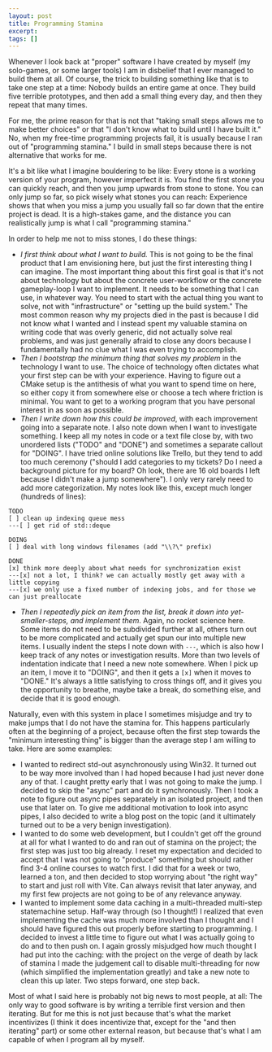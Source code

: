 ```yaml
---
layout: post
title: Programming Stamina
excerpt:
tags: []
---
```


Whenever I look back at "proper" software I have created by myself (my solo-games, or some larger tools) I am in disbelief that I ever managed to build them at all. Of course, the trick to building something like that is to take one step at a time: Nobody builds an entire game at once. They build five terrible prototypes, and then add a small thing every day, and then they repeat that many times.

For me, the prime reason for that is not that "taking small steps allows me to make better choices" or that "I don't know what to build until I have built it." No, when my free-time programming projects fail, it is usually because I ran out of "programming stamina." I build in small steps because there is not alternative that works for me.

It's a bit like what I imagine bouldering to be like: Every stone is a working version of your program, however imperfect it is. You find the first stone you can quickly reach, and then you jump upwards from stone to stone. You can only jump so far, so pick wisely what stones you can reach: Experience shows that when you miss a jump you usually fall so far down that the entire project is dead. It is a high-stakes game, and the distance you can realistically jump is what I call "programming stamina."

In order to help me not to miss stones, I do these things:

- _I first think about what I want to build._ This is not going to be the final product that I am envisioning here, but just the first interesting thing I can imagine. The most important thing about this first goal is that it's not about technology but about the concrete user-workflow or the concrete gameplay-loop I want to implement. It needs to be something that I can use, in whatever way. You need to start with the actual thing you want to solve, not with "infrastructure" or "setting up the build system." The most common reason why my projects died in the past is because I did not know what I wanted and I instead spent my valuable stamina on writing code that was overly generic, did not actually solve real problems, and was just generally afraid to close any doors because I fundamentally had no clue what I was even trying to accomplish.
- _Then I bootstrap the minimum thing that solves my problem_ in the technology I want to use. The choice of technology often dictates what your first step can be with your experience. Having to figure out a CMake setup is the antithesis of what you want to spend time on here, so either copy it from somewhere else or choose a tech where friction is minimal. You want to get to a working program that you have personal interest in as soon as possible.
- _Then I write down how this could be improved_, with each improvement going into a separate note. I also note down when I want to investigate something. I keep all my notes in code or a text file close by, with two unordered lists ("TODO" and "DONE") and sometimes a separate callout for "DOING". I have tried online solutions like Trello, but they tend to add too much ceremony ("should I add categories to my tickets? Do I need a background picture for my board? Oh look, there are 16 old boards I left because I didn't make a jump somewhere"). I only very rarely need to add more categorization. My notes look like this, except much longer (hundreds of lines):

```
TODO
[ ] clean up indexing queue mess
---[ ] get rid of std::deque

DOING
[ ] deal with long windows filenames (add "\\?\" prefix)

DONE
[x] think more deeply about what needs for synchronization exist
---[x] not a lot, I think? we can actually mostly get away with a little copying
---[x] we only use a fixed number of indexing jobs, and for those we can just preallocate
```

- _Then I repeatedly pick an item from the list, break it down into yet-smaller-steps, and implement them_. Again, no rocket science here. Some items do not need to be subdivided further at all, others turn out to be more complicated and actually get spun our into multiple new items. I usually indent the steps I note down with `---`, which is also how I keep track of any notes or investigation results. More than two levels of indentation indicate that I need a new note somewhere. When I pick up an item, I move it to "DOING", and then it gets a `[x]` when it moves to "DONE." It's always a little satisfying to cross things off, and it gives you the opportunity to breathe, maybe take a break, do something else, and decide that it is good enough.

Naturally, even with this system in place I sometimes misjudge and try to make jumps that I do not have the stamina for. This happens particularly often at the beginning of a project, because often the first step towards the "minimum interesting thing" is bigger than the average step I am willing to take. Here are some examples:

- I wanted to redirect std-out asynchronously using Win32. It turned out to be way more involved than I had hoped because I had just never done any of that. I caught pretty early that I was not going to make the jump. I decided to skip the "async" part and do it synchronously. Then I took a note to figure out async pipes separately in an isolated project, and then use that later on. To give me additional motivation to look into async pipes, I also decided to write a blog post on the topic (and it ultimately turned out to be a very benign investigation).
- I wanted to do some web development, but I couldn't get off the ground at all for what I wanted to do and ran out of stamina on the project; the first step was just too big already. I reset my expectation and decided to accept that I was not going to "produce" something but should rather find 3-4 online courses to watch first. I did that for a week or two, learned a ton, and then decided to stop worrying about "the right way" to start and just roll with Vite. Can always revisit that later anyway, and my first few projects are not going to be of any relevance anyway.
- I wanted to implement some data caching in a multi-threaded multi-step statemachine setup. Half-way through (so I thought!) I realized that even implementing the cache was much more involved than I thought and I should have figured this out properly before starting to programming. I decided to invest a little time to figure out what I was actually going to do and to then push on. I again grossly misjudged how much thought I had put into the caching: with the project on the verge of death by lack of stamina I made the judgement call to disable multi-threading for now (which simplified the implementation greatly) and take a new note to clean this up later. Two steps forward, one step back.

Most of what I said here is probably not big news to most people, at all: The only way to good software is by writing a terrible first version and then iterating. But for me this is not just because that's what the market incentivizes (I think it does incentivize that, except for the "and then iterating" part) or some other external reason, but because that's what I am capable of when I program all by myself.
